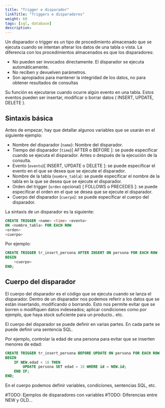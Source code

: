 ```yaml
---
title: "Trigger o disparador"
linkTitle: "Triggers o disparadores"
weight: 60
tags: [sql, database]
description:  
---
```


Un disparador o trigger es un tipo de procedimiento almacenado que se ejecuta 
cuando se intentan alterar los datos de una tabla o vista.
La diferencia con los procedimientos almacenados es que los disparadores:
* No pueden ser invocados directamente. El disparador se ejecuta automáticamente.
* No reciben y devuelven parámetros.
* Son apropiados para mantener la integridad de los datos, no para obtener resultados de consultas

Su función es ejecutarse cuando ocurre algún evento en una tabla. Estos eventos pueden ser insertar, modificar o borrar datos ( INSERT, UPDATE, DELETE ).

## Sintaxis básica
Antes de empezar, hay que detallar algunos variables que se usarán en el siguiente ejemplo:
* Nombre del disparador (`name`): Nombre del disparador.
* Tiempo del disparador (`time`)[ AFTER o BEFORE ]: se puede especificar cuando se ejecuta el disparador. Antes o después de la ejecución de la consulta.
* Evento (`evento`)[ INSERT, UPDATE o DELETE ]: se puede especificar el evento en el que se desea que se ejecute el disparador.
* Nombre de la tabla (`nombre_tabla`): se puede especificar el nombre de la tabla en la que se desea que se ejecute el disparador.
* Orden del trigger (`orden` opcional) [ FOLLOWS o  PRECEDES ]: se puede especificar el orden en el que se desea que se ejecute el disparador.
* Cuerpo del disparador (`cuerpo`): se puede especificar el cuerpo del disparador.

La sintaxis de un disparador es la siguiente:
```sql
CREATE TRIGGER <name> <time> <evento> 
ON <nombre_tabla> FOR EACH ROW 
<orden> 
<cuerpo>
``` 

Por ejemplo:
```sql
CREATE TRIGGER tr_insert_persona AFTER INSERT ON persona FOR EACH ROW
BEGIN
	<cuerpo>
END;
```


## Cuerpo del disparador
El cuerpo del disparador es el código que se ejecuta cuando se lanza el disparador. Dentro de un disparador nos podemos referir a los datos que se están insertando, modificando o borrando. Esto nos permite evitar que se borren o modifiquen datos indeseados; aplicar condiciones como por ejemplo, que haya stock suficiente para un producto.. etc.

El cuerpo del disparador se puede definir en varias partes. En cada parte se puede definir una sentencia SQL.

Por ejemplo, controlar la edad de una persona para evitar que se inserten menores de edad:
```sql
CREATE TRIGGER tr_insert_persona BEFORE UPDATE ON persona FOR EACH ROW
BEGIN
	IF NEW.edad < 18 THEN
		UPDATE persona SET edad = 18 WHERE id = NEW.id;
	END IF;
END;
```

En el cuerpo podemos definir variables, condiciones, sentencias SQL, etc.

#TODO: Ejemplos de disparadores con variables
#TODO: Diferencias entre NEW y OLD...